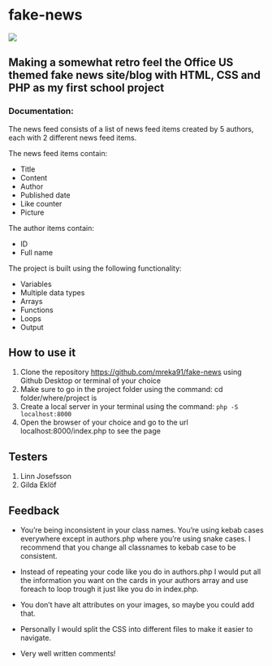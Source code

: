 # fake-news

![](https://media.giphy.com/media/9FW5ShdnPyKd6eCwiA/giphy.gif)

## Making a somewhat retro feel the Office US themed fake news site/blog with HTML, CSS and PHP as my first school project

### Documentation:
The news feed consists of a list of news feed items created by 5 authors, each with 2 different news feed items. 

    
The news feed items contain:

- Title
- Content
- Author
- Published date
- Like counter
- Picture
    
The author items contain:

- ID
- Full name



The project is built using the following functionality:

- Variables
- Multiple data types
- Arrays
-  Functions
- Loops 
- Output


## How to use it
1. Clone the repository https://github.com/mreka91/fake-news using Github Desktop or terminal of your choice
2. Make sure to go in the project folder using the command: cd folder/where/project is
3. Create a local server in your terminal using the command: ```php -S localhost:8000```
4. Open the browser of your choice and go to the url localhost:8000/index.php to see the page

## Testers

1. Linn Josefsson
2. Gilda Eklöf

## Feedback

- You’re being inconsistent in your class names. You’re using kebab cases everywhere except in authors.php where you’re using snake cases. I recommend that you change all classnames to kebab case to be consistent.

- Instead of repeating your code like you do in authors.php I would put all the information you want on the cards in your authors array and use foreach to loop trough it just like you do in index.php.

- You don’t have alt attributes on your images, so maybe you could add that.

-  Personally I would split the CSS into different files to make it easier to navigate.

- Very well written comments!

